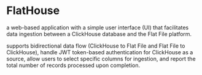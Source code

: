 # FlatHouse
a web-based application with a simple user interface (UI) that facilitates data 
ingestion between a ClickHouse database and the Flat File platform.

supports bidirectional data flow (ClickHouse to Flat File and Flat File to 
ClickHouse), handle JWT token-based authentication for ClickHouse as a source, 
allow users to select specific columns for ingestion, and report the total number of 
records processed upon completion. 
